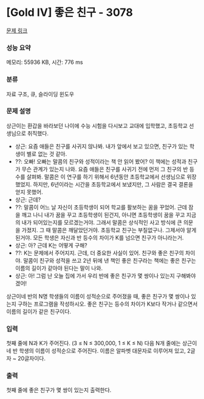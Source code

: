 # [Gold IV] 좋은 친구 - 3078 

[문제 링크](https://www.acmicpc.net/problem/3078) 

### 성능 요약

메모리: 55936 KB, 시간: 776 ms

### 분류

자료 구조, 큐, 슬라이딩 윈도우

### 문제 설명

<p>상근이는 환갑을 바라보던 나이에 수능 시험을 다시보고 교대에 입학했고, 초등학교 선생님으로 취직했다.</p>

<ul>
	<li>상근: 요즘 애들은 친구를 사귀지 않나봐. 내가 앞에서 보고 있으면, 친구가 있는 학생이 별로 없는 것 같아.</li>
	<li>??: 오빠! 오빠는 말콤의 친구와 성적이라는 책 안 읽어 봤어? 이 책에는 성적과 친구가 무슨 관계가 있는지 나와. 요즘 애들은 친구를 사귀기 전에 먼저 그 친구의 반 등수를 살펴봐. 말콤은 이 연구를 하기 위해서 6년동안 초등학교에서 선생님으로 위장 했었지. 하지만, 6년이라는 시간을 초등학교에서 보냈지만, 그 사람은 결국 결론을 얻지 못했어.</li>
	<li>상근: 근데?</li>
	<li>??: 말콤이 어느 날 자신이 초등학생이 되어 학교를 활보하는 꿈을 꾸었어. 근데 잠을 깨고 나니 내가 꿈을 꾸고 초등학생이 된건지, 아니면 초등학생이 꿈을 꾸고 지금의 내가 되어있는지를 모르겠는거야. 그래서 말콤은 상식적인 사고 방식에 큰 의문을 가졌지. 그 때 말콤은 깨달았던거야. 초등학교 친구는 부질없구나. 그제서야 알게된거야. 모든 학생은 자신과 반 등수의 차이가 K를 넘으면 친구가 아니라는거.</li>
	<li>상근: 아? 근데 K는 어떻게 구해?</li>
	<li>??: K는 문제에서 주어지지. 근데, 더 중요한 사실이 있어. 친구와 좋은 친구의 차이야. 말콤이 친구와 성적을 쓰고 2년 뒤에 낸 책인 좋은 친구라는 책에는 좋은 친구는 이름의 길이가 같아야 된다는 말이 나와.</li>
	<li>상근: 아! 그럼 난 오늘 집에 가서 우리 반에 좋은 친구가 몇 쌍이나 있는지 구해봐야 겠어!</li>
</ul>

<p>상근이네 반의 N명 학생들의 이름이 성적순으로 주어졌을 때, 좋은 친구가 몇 쌍이나 있는지 구하는 프로그램을 작성하시오. 좋은 친구는 등수의 차이가 K보다 작거나 같으면서 이름의 길이가 같은 친구이다.</p>

### 입력 

 <p>첫째 줄에 N과 K가 주어진다. (3 ≤ N ≤ 300,000, 1 ≤ K ≤ N) 다음 N개 줄에는 상근이네 반 학생의 이름이 성적순으로 주어진다. 이름은 알파벳 대문자로 이루어져 있고, 2글자 ~ 20글자이다.</p>

### 출력 

 <p>첫째 줄에 좋은 친구가 몇 쌍이 있는지 출력한다.</p>


